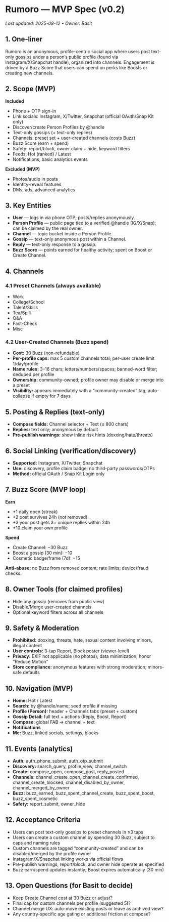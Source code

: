 # Rumoro — MVP Spec (v0.2)
_Last updated: 2025-08-12 • Owner: Basit_

## 1. One-liner
Rumoro is an anonymous, profile-centric social app where users post text-only gossips under a person’s public profile (found via Instagram/X/Snapchat handle), organized into channels. Engagement is driven by a Buzz Score that users can spend on perks like Boosts or creating new channels.

## 2. Scope (MVP)
**Included**
- Phone + OTP sign-in
- Link socials: Instagram, X/Twitter, Snapchat (official OAuth/Snap Kit only)
- Discover/create Person Profiles by @handle
- Text-only gossips (+ text-only replies)
- Channels: preset set + user-created channels (costs Buzz)
- Buzz Score (earn + spend)
- Safety: report/block, owner claim + hide, keyword filters
- Feeds: Hot (ranked) / Latest
- Notifications, basic analytics events

**Excluded (MVP)**
- Photos/audio in posts
- Identity-reveal features
- DMs, ads, advanced analytics

## 3. Key Entities
- **User** — logs in via phone OTP; posts/replies anonymously.
- **Person Profile** — public page tied to a verified @handle (IG/X/Snap); can be claimed by the real owner.
- **Channel** — topic bucket inside a Person Profile.
- **Gossip** — text-only anonymous post within a Channel.
- **Reply** — text-only response to a gossip.
- **Buzz Score** — points earned for healthy activity; spent on Boost or Create Channel.

## 4. Channels
### 4.1 Preset Channels (always available)
- Work
- College/School
- Talent/Skills
- Tea/Spill
- Q&A
- Fact-Check
- Misc

### 4.2 User-Created Channels (Buzz spend)
- **Cost:** 30 Buzz (non-refundable)
- **Per-profile caps:** max 5 custom channels total; per-user create limit 1/day/profile
- **Name rules:** 3–16 chars; letters/numbers/spaces; banned-word filter; deduped per profile
- **Ownership:** community-owned; profile owner may disable or merge into a preset
- **Visibility:** appears immediately with a “community-created” tag; auto-collapse if empty for 7 days

## 5. Posting & Replies (text-only)
- **Compose fields:** Channel selector + Text (≤ 800 chars)
- **Replies:** text only; anonymous by default
- **Pre-publish warnings:** show inline risk hints (doxxing/hate/threats)

## 6. Social Linking (verification/discovery)
- **Supported:** Instagram, X/Twitter, Snapchat
- **Use:** discovery, profile claim badge; no third-party passwords/OTPs
- **Method:** official OAuth / Snap Kit Login only

## 7. Buzz Score (MVP loop)
**Earn**
- +1 daily open (streak)
- +2 post survives 24h (not removed)
- +3 your post gets 3+ unique replies within 24h
- +10 claim your own profile

**Spend**
- Create Channel: −30 Buzz
- Boost a gossip (30 min): −10
- Cosmetic badge/frame (7d): −15

**Anti-abuse:** no Buzz from removed content; rate limits; device/fraud checks.

## 8. Owner Tools (for claimed profiles)
- Hide any gossip (removes from public view)
- Disable/Merge user-created channels
- Optional keyword filters across all channels

## 9. Safety & Moderation
- **Prohibited:** doxxing, threats, hate, sexual content involving minors, illegal content
- **User controls:** 3-tap Report, Block poster (viewer-level)
- **Privacy:** EXIF not applicable (no photos); data minimization; honor “Reduce Motion”
- **Store compliance:** anonymous features with strong moderation; minors-safe defaults

## 10. Navigation (MVP)
- **Home:** Hot / Latest
- **Search:** by @handle/name; seed profile if missing
- **Profile (Person):** header + Channels tabs (preset + custom)
- **Gossip Detail:** full text + actions (Reply, Boost, Report)
- **Compose:** global FAB → channel + text
- **Notifications**
- **Me:** Buzz, linked socials, settings, blocks

## 11. Events (analytics)
- **Auth:** auth_phone_submit, auth_otp_submit
- **Discovery:** search_query, profile_view, channel_switch
- **Create:** compose_open, compose_post, reply_posted
- **Channels:** channel_create_open, channel_create_confirmed, channel_create_blocked, channel_disabled_by_owner, channel_merged_by_owner
- **Buzz:** buzz_earned, buzz_spent_channel_create, buzz_spent_boost, buzz_spent_cosmetic
- **Safety:** report_submit, owner_hide

## 12. Acceptance Criteria
- Users can post text-only gossips to preset channels in ≤3 taps
- Users can create a custom channel by spending 30 Buzz, subject to caps and naming rules
- Custom channels are tagged “community-created” and can be disabled/merged by the profile owner
- Instagram/X/Snapchat linking works via official flows
- Pre-publish warnings, report/block, and owner hide operate as specified
- Buzz earn/spend updates instantly; Boost expires automatically (30 min)

## 13. Open Questions (for Basit to decide)
- Keep Create Channel cost at 30 Buzz or adjust?
- Final cap for custom channels per profile (suggested 5)?
- Channel merge UX: auto-move existing posts or leave as archived view?
- Any country-specific age gating or additional friction at compose?
